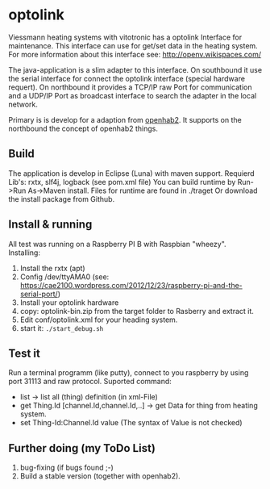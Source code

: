 # optolink

Viessmann heating systems with vitotronic has a optolink Interface for maintenance. 
This interface can use for get/set data in the heating system.
For more information about this interface see: http://openv.wikispaces.com/

The java-application is a slim adapter to this interface.
On southbound it use the serial interface for connect the optolink interface (special hardware requert).
On northbound it provides a TCP/IP raw Port for communication and a UDP/IP Port as broadcast interface
to search the adapter in the local network.

Primary is is develop for a adaption from [openhab2](https://github.com/openhab/openhab2/). 
It supports on the northbound the concept of openhab2 things.

## Build
The application is develop in Eclipse (Luna) with maven support.
Requierd Lib's: rxtx, slf4j, logback (see pom.xml file)
You can build runtime by Run->Run As->Maven install.
Files for runtime are found in ./traget
Or download the install package from Github.

## Install & running
All test was running on a Raspberry PI B with Raspbian "wheezy".  
Installing:  
   
1. Install the rxtx (apt)
2. Config /dev/ttyAMA0 (see: https://cae2100.wordpress.com/2012/12/23/raspberry-pi-and-the-serial-port/)
3. Install your optolink hardware 
4. copy: optolink-bin.zip from the target folder to Rasberry and extract it.
5. Edit conf/optolink.xml for your heading system.
6. start it: ```./start_debug.sh ```  


## Test it
Run a terminal programm (like putty), connect to you raspberry by using port 31113 and raw protocol.
Suported command:
  
* list -> list all (thing) definition (in xml-File)
* get Thing.Id [channel.Id,channel.Id,..] -> get Data for thing from heating system.
* set Thing-Id:Channel.Id value  (The syntax of Value is not checked)

## Further doing (my ToDo List)
1. bug-fixing (if bugs found ;-)
2. Build a stable version (together with openhab2).





